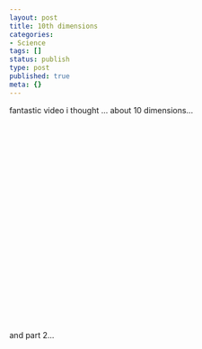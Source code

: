 ```yaml
---
layout: post
title: 10th dimensions
categories:
- Science
tags: []
status: publish
type: post
published: true
meta: {}
---
```

fantastic video i thought ... about 10 dimensions...

<object width="425" height="355"><param name="movie" value="http://www.youtube.com/v/JkxieS-6WuA&rel=1"></param><param name="wmode" value="transparent"></param><embed src="http://www.youtube.com/v/JkxieS-6WuA&rel=1" type="application/x-shockwave-flash" wmode="transparent" width="425" height="355"></embed></object>

and part 2...

<object width="425" height="355"><param name="movie" value="http://www.youtube.com/v/ySBaYMESb8o&rel=1"></param><param name="wmode" value="transparent"></param><embed src="http://www.youtube.com/v/ySBaYMESb8o&rel=1" type="application/x-shockwave-flash" wmode="transparent" width="425" height="355"></embed></object>
